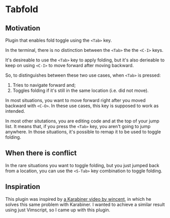 # Tabfold

## Motivation

Plugin that enables fold toggle using the `<Tab>` key.

In the terminal, there is no distinction between the `<Tab>` the the `<C-I>` keys.

It's desireable to use the `<Tab>` key to apply folding, but it's also derieable to keep on
using `<C-I>` to move forward after moving backward.

So, to distinguishes between these two use cases, when `<Tab>` is pressed:

1. Tries to navigate forward and;
2. Toggles folding if it's still in the same location (i.e. did not move).

In most situations, you want to move forward right after you moved backward with `<C-O>`. In these
use cases, this key is supposed to work as intended.

In most other situtations, you are editing code and at the top of your jump list. It means that, if you
press the `<Tab>` key, you aren't going to jump anywhere. In those situations, it's possible to remap it
to be used to toggle folding.

## When there is conflict

In the rare situations you want to toggle folding, but you just jumped back from a location, you can use the
`<S-Tab>` key combination to toggle folding.

## Inspiration

This plugin was inspired by [a Karabiner video by wincent](https://www.youtube.com/watch?v=YnLL9kUrWk0), in which he solves this same problem with Karabiner.
I wanted to achieve a similar result using just Vimscript, so I came up with this plugin.
